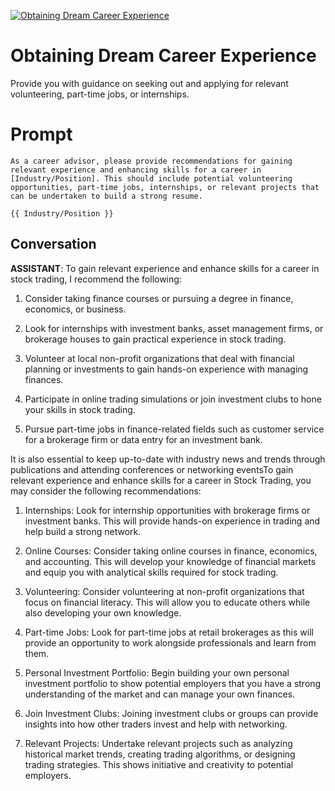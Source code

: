 
[![Obtaining Dream Career Experience](https://flow-prompt-covers.s3.us-west-1.amazonaws.com/icon/cute/cute_4.png)]()
# Obtaining Dream Career Experience 
Provide you with guidance on seeking out and applying for relevant volunteering, part-time jobs, or internships. 

# Prompt

```
As a career advisor, please provide recommendations for gaining relevant experience and enhancing skills for a career in [Industry/Position]. This should include potential volunteering opportunities, part-time jobs, internships, or relevant projects that can be undertaken to build a strong resume.

{{ Industry/Position }}
```

## Conversation

**ASSISTANT**: To gain relevant experience and enhance skills for a career in stock trading, I recommend the following:



1. Consider taking finance courses or pursuing a degree in finance, economics, or business.

2. Look for internships with investment banks, asset management firms, or brokerage houses to gain practical experience in stock trading.

3. Volunteer at local non-profit organizations that deal with financial planning or investments to gain hands-on experience with managing finances.

4. Participate in online trading simulations or join investment clubs to hone your skills in stock trading.

5. Pursue part-time jobs in finance-related fields such as customer service for a brokerage firm or data entry for an investment bank.



It is also essential to keep up-to-date with industry news and trends through publications and attending conferences or networking eventsTo gain relevant experience and enhance skills for a career in Stock Trading, you may consider the following recommendations:



1. Internships: Look for internship opportunities with brokerage firms or investment banks. This will provide hands-on experience in trading and help build a strong network.



2. Online Courses: Consider taking online courses in finance, economics, and accounting. This will develop your knowledge of financial markets and equip you with analytical skills required for stock trading.



3. Volunteering: Consider volunteering at non-profit organizations that focus on financial literacy. This will allow you to educate others while also developing your own knowledge.



4. Part-time Jobs: Look for part-time jobs at retail brokerages as this will provide an opportunity to work alongside professionals and learn from them.



5. Personal Investment Portfolio: Begin building your own personal investment portfolio to show potential employers that you have a strong understanding of the market and can manage your own finances.



6. Join Investment Clubs: Joining investment clubs or groups can provide insights into how other traders invest and help with networking.



7. Relevant Projects: Undertake relevant projects such as analyzing historical market trends, creating trading algorithms, or designing trading strategies. This shows initiative and creativity to potential employers.


